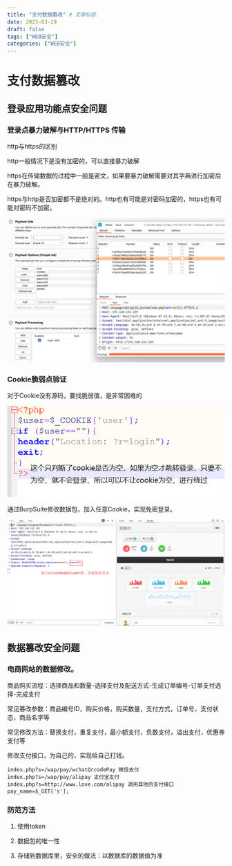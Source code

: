 ```yaml
---
title: "支付数据篡改" # 文章标题.
date: 2023-03-29
draft: false
tags: ["WEB安全"]
categories: ["WEB安全"]
---
```


# 支付数据篡改

## 登录应用功能点安全问题

### 登录点暴力破解与HTTP/HTTPS 传输

http与https的区别

http一般情况下是没有加密的，可以直接暴力破解

https在传输数据的过程中一般是密文，如果要暴力破解需要对其字典进行加密后在暴力破解。

https与http是否加密都不是绝对的。http也有可能是对密码加密的，https也有可能对密码不加密。

![https密码爆破](./https密码爆破.png)

### Cookie脆弱点验证

对于Cookie没有源码，要找脆弱值，是非常困难的

![Cookie脆弱点](./Cookie脆弱点.png)

通过BurpSuite修改数据包，加入任意Cookie，实现免密登录。

![Cookie脆弱免密登录](./Cookie脆弱免密登录.png)

## 数据篡改安全问题

### 电商网站的数据修改。

商品购买流程：选择商品和数量-选择支付及配送方式-生成订单编号-订单支付选择-完成支付

常见篡改参数：商品编号ID，购买价格，购买数量，支付方式，订单号，支付状态，商品名字等

常见修改方法：替换支付，重复支付，最小额支付，负数支付，溢出支付，优惠券支付等

修改支付接口，为自己的，实现给自己打钱。

```
index.php?s=/wap/pay/wchatQrcodePay 微信支付
index.php?s=/wap/pay/alipay 支付宝支付
index.php?s=http://www.love.com/alipay 调用其他的支付接口
pay_name=$_GET['s'];
```

### 防范方法

1. 使用token

2. 数据包的唯一性

3. 存储到数据库里，安全的做法：以数据库的数据值为准
